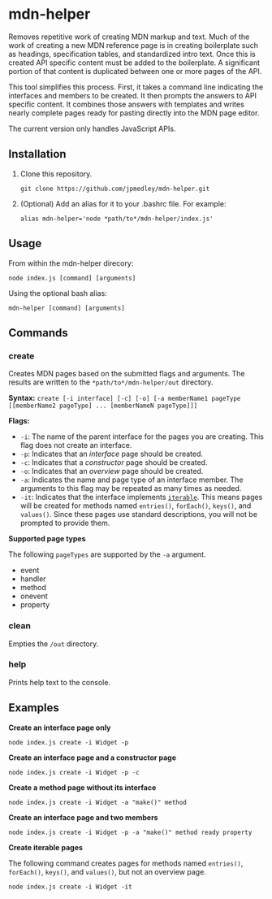 # mdn-helper
Removes repetitive work of creating MDN markup and text. Much of the work of creating a new MDN reference page is in creating  boilerplate such as headings, specification tables, and standardized intro text. Once this is created API specific content must be added to the boilerplate. A significant portion of that content is duplicated between one or more pages of the API.

This tool simplifies this process. First, it takes a command line indicating the interfaces and members to be created. It then prompts the answers to API specific content. It combines those answers with templates and writes nearly complete pages ready for pasting directly into the MDN page editor.

The current version only handles JavaScript APIs.

## Installation

1. Clone this repository.

   `git clone https://github.com/jpmedley/mdn-helper.git`

1. (Optional) Add an alias for it to your .bashrc file. For example:

   `alias mdn-helper='node *path/to*/mdn-helper/index.js'`

## Usage

From within the mdn-helper direcory:

  `node index.js [command] [arguments]`
  
Using the optional bash alias:

  `mdn-helper [command] [arguments]`

## Commands

### create

Creates MDN pages based on the submitted flags and arguments. The results are written to the `*path/to*/mdn-helper/out` directory.

**Syntax:** `create [-i interface] [-c] [-o] [-a memberName1 pageType [[memberName2 pageType] ... [memberNameN pageType]]]`

**Flags:**

* `-i`: The name of the parent interface for the pages you are creating. This flag does not create an interface.
* `-p`: Indicates that an *interface* page should be created.
* `-c`: Indicates that a *constructor* page should be created.
* `-o`: Indicates that an *overview* page should be created.
* `-a`: Indicates the name and page type of an interface member. The arguments to this flag may be repeated as many times as needed.
* `-it`: Indicates that the interface implements [`iterable`](https://heycam.github.io/webidl/#idl-iterable). This means pages will be created for methods named `entries()`, `forEach()`, `keys()`, and `values()`. Since these pages use standard descriptions, you will not be prompted to provide them.

**Supported page types**

The following `pageTypes` are supported by the `-a` argument.

* event
* handler
* method
* onevent
* property

### clean

Empties the `/out` directory.

### help

Prints help text to the console.

## Examples

**Create an interface page only**

`node index.js create -i Widget -p`

**Create an interface page and a constructor page**

`node index.js create -i Widget -p -c`

**Create a method page without its interface**

`node index.js create -i Widget -a "make()" method`

**Create an interface page and two members**

`node index.js create -i Widget -p -a "make()" method ready property`

**Create iterable pages**

The following command creates pages for methods named `entries()`, `forEach()`, `keys()`, and `values()`, but not an overview page.

`node index.js create -i Widget -it`
